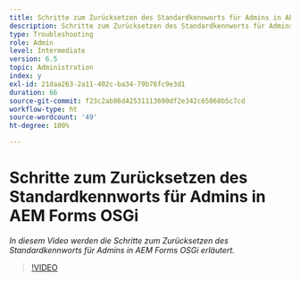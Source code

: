 ```yaml
---
title: Schritte zum Zurücksetzen des Standardkennworts für Admins in AEM Forms OSGi
description: Schritte zum Zurücksetzen des Standardkennworts für Admins in AEM Forms OSGi
type: Troubleshooting
role: Admin
level: Intermediate
version: 6.5
topic: Administration
index: y
exl-id: 21daa263-2a11-402c-ba34-79b76fc9e3d1
duration: 66
source-git-commit: f23c2ab86d42531113690df2e342c65060b5c7cd
workflow-type: ht
source-wordcount: '49'
ht-degree: 100%

---
```


# Schritte zum Zurücksetzen des Standardkennworts für Admins in AEM Forms OSGi

*In diesem Video werden die Schritte zum Zurücksetzen des Standardkennworts für Admins in AEM Forms OSGi erläutert.*

>[!VIDEO](https://video.tv.adobe.com/v/335542?quality=12&learn=on)
